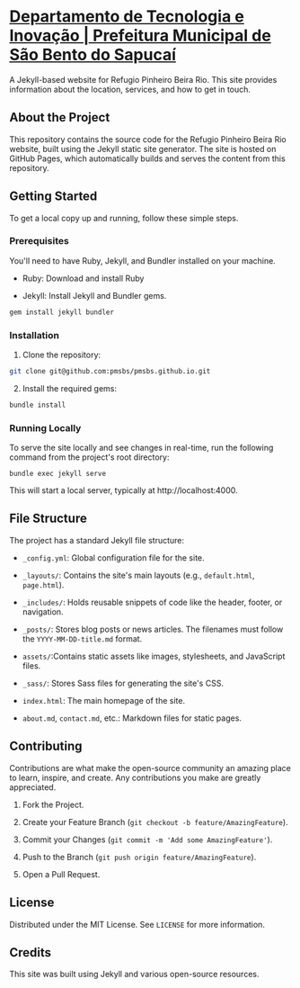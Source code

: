 # [Departamento de Tecnologia e Inovação | Prefeitura Municipal de São Bento do Sapucaí](www.pmsbs.sp.gov.br)

A Jekyll-based website for Refugio Pinheiro Beira Rio. This site provides information about the location, services, and how to get in touch.

## About the Project

This repository contains the source code for the Refugio Pinheiro Beira Rio website, built using the Jekyll static site generator. The site is hosted on GitHub Pages, which automatically builds and serves the content from this repository.

## Getting Started
To get a local copy up and running, follow these simple steps.

### Prerequisites

You'll need to have Ruby, Jekyll, and Bundler installed on your machine.

* Ruby: Download and install Ruby

* Jekyll: Install Jekyll and Bundler gems.

```sh
gem install jekyll bundler
```

### Installation

1. Clone the repository:


```sh
git clone git@github.com:pmsbs/pmsbs.github.io.git
```

2. Install the required gems:

```sh
bundle install
```

### Running Locally

To serve the site locally and see changes in real-time, run the following command from the project's root directory:

```
bundle exec jekyll serve
```

This will start a local server, typically at http://localhost:4000.

## File Structure

The project has a standard Jekyll file structure:

* `_config.yml`: Global configuration file for the site.

* `_layouts/`: Contains the site's main layouts (e.g., `default.html`, `page.html`).

* `_includes/`: Holds reusable snippets of code like the header, footer, or navigation.

* `_posts/`: Stores blog posts or news articles. The filenames must follow the `YYYY-MM-DD-title.md` format.

* `assets/`:Contains static assets like images, stylesheets, and JavaScript files.

* `_sass/`: Stores Sass files for generating the site's CSS.

* `index.html`: The main homepage of the site.

* `about.md`, `contact.md`, etc.: Markdown files for static pages.

## Contributing

Contributions are what make the open-source community an amazing place to learn, inspire, and create. Any contributions you make are greatly appreciated.

1. Fork the Project.

2. Create your Feature Branch (`git checkout -b feature/AmazingFeature`).

3. Commit your Changes (`git commit -m 'Add some AmazingFeature'`).

4. Push to the Branch (`git push origin feature/AmazingFeature`).

5. Open a Pull Request.

## License

Distributed under the MIT License. See `LICENSE` for more information.

## Credits

This site was built using Jekyll and various open-source resources.
